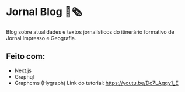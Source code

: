 # Jornal Blog 📰🗞️
Blog sobre atualidades e textos jornalísticos do itinerário formativo de Jornal Impresso e Geografia.

## Feito com: 
- Next.js
- Graphql
- Graphcms (Hygraph)
Link do tutorial: https://youtu.be/Dc7LAgqy1_E
